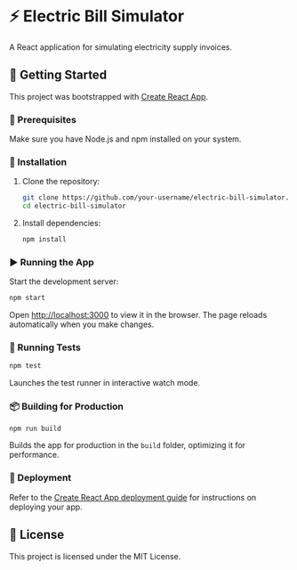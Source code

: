 # ⚡ Electric Bill Simulator

A React application for simulating electricity supply invoices.

## 🚀 Getting Started

This project was bootstrapped with [Create React App](https://github.com/facebook/create-react-app).

### 📌 Prerequisites
Make sure you have Node.js and npm installed on your system.

### 🔧 Installation

1. Clone the repository:
   ```sh
   git clone https://github.com/your-username/electric-bill-simulator.git
   cd electric-bill-simulator
   ```
2. Install dependencies:
   ```sh
   npm install
   ```

### ▶️ Running the App

Start the development server:
```sh
npm start
```
Open [http://localhost:3000](http://localhost:3000) to view it in the browser. The page reloads automatically when you make changes.

### 🧪 Running Tests
```sh
npm test
```
Launches the test runner in interactive watch mode.

### 📦 Building for Production
```sh
npm run build
```
Builds the app for production in the `build` folder, optimizing it for performance.

### 🚀 Deployment
Refer to the [Create React App deployment guide](https://facebook.github.io/create-react-app/docs/deployment) for instructions on deploying your app.

## 📄 License
This project is licensed under the MIT License.

